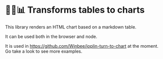 # :memo::curly_loop::bar_chart: Transforms tables to charts

This library renders an HTML chart based on a markdown table.

It can be used both in the browser and node.

It is used in https://github.com/Winbee/joplin-turn-to-chart at the moment. Go take a look to see more examples.
